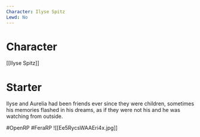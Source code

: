 ```yaml
---
Character: Ilyse Spitz
Lewd: No
---
```

# Character
[[Ilyse Spitz]]

# Starter
Ilyse and Aurelia had been friends ever since they were children, sometimes his memories flashed in his dreams, as if they were not his and he was watching from outside.  

#OpenRP #FeraRP
![[Ee5RycsWAAEri4x.jpg]]